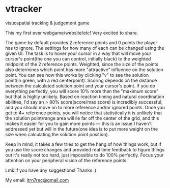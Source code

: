 # vtracker
visuospatial tracking &amp; judgement game

This my first ever webgame/website/etc! Very excited to share.

The game by default provides 2 reference points and 0 points the player has to ignore. The settings for how many of each can be
changed using the given UI. The task is to hover your cursor in a way that will move your cursor's point(the one you can control, initially black) 
to the weighted midpoint of the 2 reference points. Weighted, since the size of the points also determines which point has more "attractive"
influence on the solution point. You can see how this works by clicking "v" to see the solution point(in green, with a red centerpoint). Scoring depends on the distance between the calculated solution point and your cursor's point. If you do everything perfectly, you will score 10% more than the "maximum score" but that is highly unlikely. Based on reaction timing and natural coordination abilities, I'd say an > 80% score(score/max score) is incredibly successful, and you should move on to more reference and/or ignored points. Once you get to 4+ reference points, you will notice that statistically it is unlikely that the solution point/range area will lie far off the center of the grid, and this makes it easier for you to gain more points — this is an issue I haven't addressed yet but will in the future(one idea is to put more weight on the size when calculating the solution point position). 

Keep in mind, it takes a few tries to get the hang of how things work, but if you use the score changes and provided real time feedback to figure things out it's really not too hard, just impossible to do 100% perfectly. Focus your attention on your peripheral vision of the reference points.

Lmk if you have any suggestions! Thanks :)

My email: itrn7rec@gmail.com
